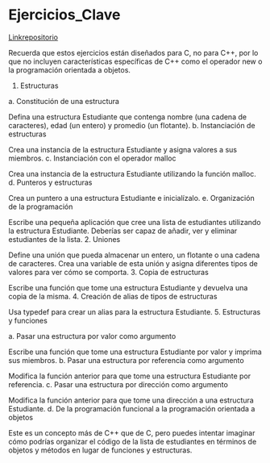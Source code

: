# Ejercicios_Clave

[Linkrepositorio]()

Recuerda que estos ejercicios están diseñados para C, no para C++, por lo que no incluyen características específicas de C++ como el operador new o la programación orientada a objetos.

1. Estructuras

a. Constitución de una estructura

Defina una estructura Estudiante que contenga nombre (una cadena de caracteres), edad (un entero) y promedio (un flotante).
b. Instanciación de estructuras

Crea una instancia de la estructura Estudiante y asigna valores a sus miembros.
c. Instanciación con el operador malloc

Crea una instancia de la estructura Estudiante utilizando la función malloc.
d. Punteros y estructuras

Crea un puntero a una estructura Estudiante e inicialízalo.
e. Organización de la programación

Escribe una pequeña aplicación que cree una lista de estudiantes utilizando la estructura Estudiante. Deberías ser capaz de añadir, ver y eliminar estudiantes de la lista.
2. Uniones

Define una unión que pueda almacenar un entero, un flotante o una cadena de caracteres. Crea una variable de esta unión y asigna diferentes tipos de valores para ver cómo se comporta.
3. Copia de estructuras

Escribe una función que tome una estructura Estudiante y devuelva una copia de la misma.
4. Creación de alias de tipos de estructuras

Usa typedef para crear un alias para la estructura Estudiante.
5. Estructuras y funciones

a. Pasar una estructura por valor como argumento

Escribe una función que tome una estructura Estudiante por valor y imprima sus miembros.
b. Pasar una estructura por referencia como argumento

Modifica la función anterior para que tome una estructura Estudiante por referencia.
c. Pasar una estructura por dirección como argumento

Modifica la función anterior para que tome una dirección a una estructura Estudiante.
d. De la programación funcional a la programación orientada a objetos

Este es un concepto más de C++ que de C, pero puedes intentar imaginar cómo podrías organizar el código de la lista de estudiantes en términos de objetos y métodos en lugar de funciones y estructuras.
